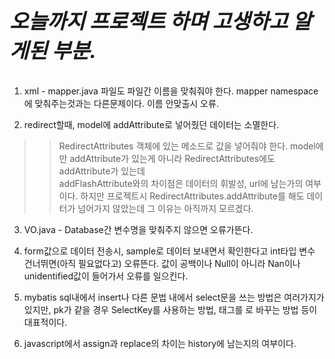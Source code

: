 # *<h3>오늘까지 프로젝트 하며 고생하고 알게된 부분.</h3>*

1. xml - mapper.java 파일도 파일간 이름을 맞춰줘야 한다. mapper namespace에 맞춰주는것과는 다른문제이다. 이름 안맞출시 오류.

2. redirect할때, model에 addAttribute로 넣어줬던 데이터는 소멸한다.
>>RedirectAttributes 객체에 있는 메소드로 값을 넣어줘야 한다.
model에만 addAttribute가 있는게 아니라 RedirectAttributes에도 addAttribute가 있는데<br>
addFlashAttribute와의 차이점은 데이터의 휘발성, url에 남는가의 여부이다.
하지만 프로젝트시 RedirectAttributes.addAttribute를 해도 데이터가 넘어가지 않았는데 그 이유는 아직까지 모르겠다.

3. VO.java - Database간 변수명을 맞춰주지 않으면 오류가뜬다.

4. form값으로 데이터 전송시, sample로 데이터 보내면서 확인한다고 int타입 변수 건너뛰면(아직 필요없다고) 오류뜬다. 값이 공백이나 Null이 아니라 Nan이나 unidentified값이 들어가서 오류를 일으킨다.

5. mybatis sql내에서 insert나 다른 문법 내에서 select문을 쓰는 방법은 여러가지가 있지만, pk가 같을 경우 SelectKey를 사용하는 방법, <insert>태그를 <update>로 바꾸는 방법 등이 대표적이다.

6. javascript에서 assign과 replace의 차이는 history에 남는지의 여부이다.